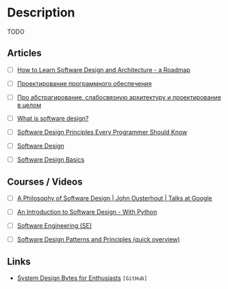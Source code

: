 # Description

TODO


## Articles

- [ ] [How to Learn Software Design and Architecture - a Roadmap](https://www.freecodecamp.org/news/software-design/)
- [ ] [Проектирование программного обеспечения](https://habr.com/ru/company/edison/blog/267569/)
- [ ] [Про абстрагирование, слабосвязную архитектуру и проектирование в целом](https://habr.com/ru/post/171331/)
- [ ] [What is software design?](https://www.quora.com/What-is-software-design)
- [ ] [Software Design Principles Every Programmer Should Know](https://medium.com/@peterlee2068/software-design-principles-every-programmer-should-know-c164a83c6f87)
- [ ] [Software Design](https://www.sciencedirect.com/topics/computer-science/software-design)
- [ ] [Software Design Basics](https://www.tutorialspoint.com/software_engineering/software_design_basics.htm)


## Courses / Videos

- [ ] [A Philosophy of Software Design | John Ousterhout | Talks at Google](https://youtu.be/bmSAYlu0NcY)
- [ ] [An Introduction to Software Design - With Python](https://youtu.be/-njsRb8Tn70)
- [ ] [Software Engineering (SE)](https://youtube.com/playlist?list=PLrjkTql3jnm9b5nr-ggx7Pt1G4UAHeFlJ)
- [ ] [Software Design Patterns and Principles (quick overview)](https://youtu.be/WV2Ed1QTst8)


## Links

- [System Design Bytes for Enthusiasts](https://github.com/codersguild/System-Design) `[GitHub]`
